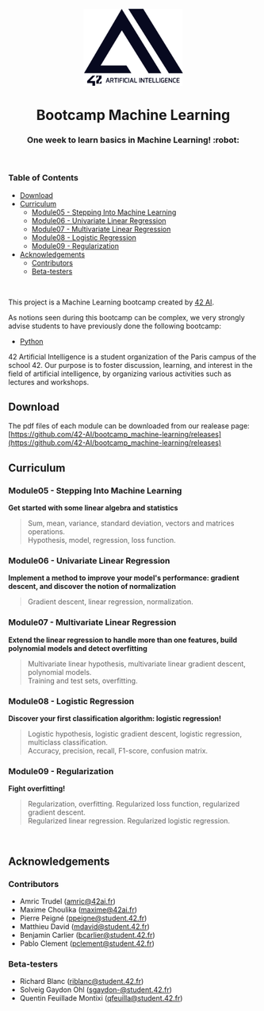 <p align="center">
  <img src="assets/42ai_logo.png" width="200" alt="42 AI Logo" />
</p>

<h1 align="center">
  Bootcamp Machine Learning
</h1>
<h3 align="center">
  One week to learn basics in Machine Learning! :robot:
</h3>
<br/>

### Table of Contents

- [Download](#download)
- [Curriculum](#curriculum)
  - [Module05 - Stepping Into Machine Learning](#module05---stepping-into-machine-learning)
  - [Module06 - Univariate Linear Regression](#module06---univariate-linear-regression)
  - [Module07 - Multivariate Linear Regression](#module07---multivariate-linear-regression)
  - [Module08 - Logistic Regression](#module08---logistic-regression)
  - [Module09 - Regularization](#module09---regularization)
- [Acknowledgements](#acknowledgements)
  - [Contributors](#contributors)
  - [Beta-testers](#beta-testers)
<br/>

This project is a Machine Learning bootcamp created by [42 AI](http://www.42ai.fr).

As notions seen during this bootcamp can be complex, we very strongly advise students to have previously done the following bootcamp:

- [Python](https://github.com/42-AI/bootcamp_python)

42 Artificial Intelligence is a student organization of the Paris campus of the school 42. Our purpose is to foster discussion, learning, and interest in the field of artificial intelligence, by organizing various activities such as lectures and workshops.
<br/>

## Download

The pdf files of each module can be downloaded from our realease page:
[https://github.com/42-AI/bootcamp_machine-learning/releases](https://github.com/42-AI/bootcamp_machine-learning/releases)

## Curriculum

### Module05 - Stepping Into Machine Learning

**Get started with some linear algebra and statistics**

> Sum, mean, variance, standard deviation, vectors and matrices operations.  
> Hypothesis, model, regression, loss function.

### Module06 - Univariate Linear Regression

**Implement a method to improve your model's performance: **gradient descent**, and discover the notion of normalization**

> Gradient descent, linear regression, normalization.

### Module07 - Multivariate Linear Regression

**Extend the linear regression to handle more than one features, build polynomial models and detect overfitting**

> Multivariate linear hypothesis, multivariate linear gradient descent, polynomial models.  
> Training and test sets, overfitting.

### Module08 - Logistic Regression

**Discover your first classification algorithm: logistic regression!**

> Logistic hypothesis, logistic gradient descent, logistic regression, multiclass classification.  
> Accuracy, precision, recall, F1-score, confusion matrix.

### Module09 - Regularization

**Fight overfitting!**

> Regularization, overfitting. Regularized loss function, regularized gradient descent.  
> Regularized linear regression. Regularized logistic regression.

<br/>

## Acknowledgements

### Contributors

- Amric Trudel (amric@42ai.fr)
- Maxime Choulika (maxime@42ai.fr)
- Pierre Peigné (ppeigne@student.42.fr)
- Matthieu David (mdavid@student.42.fr)
- Benjamin Carlier (bcarlier@student.42.fr)
- Pablo Clement (pclement@student.42.fr)

### Beta-testers

- Richard Blanc (riblanc@student.42.fr)
- Solveig Gaydon Ohl (sgaydon-@student.42.fr)
- Quentin Feuillade Montixi (qfeuilla@student.42.fr)
